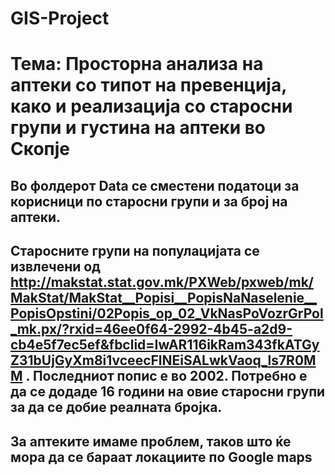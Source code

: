 # GIS-Project

# Тема: Просторна анализа на аптеки со типот на превенција, како и реализација со старосни групи и густина на аптеки во Скопје

## Во фолдерот Data се сместени податоци за корисници по старосни групи и за број на аптеки.
## Старосните групи на популацијата се извлечени од http://makstat.stat.gov.mk/PXWeb/pxweb/mk/MakStat/MakStat__Popisi__PopisNaNaselenie__PopisOpstini/02Popis_op_02_VkNasPoVozrGrPol_mk.px/?rxid=46ee0f64-2992-4b45-a2d9-cb4e5f7ec5ef&fbclid=IwAR116ikRam343fkATGyZ31bUjGyXm8i1vceecFlNEiSALwkVaoq_ls7R0MM . Последниот попис е во 2002. Потребно е да се додаде 16 години на овие старосни групи за да се добие реалната бројка.
## За аптеките имаме проблем, таков што ќе мора да се бараат локациите по Google maps